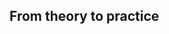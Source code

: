 ## From theory to practice

<!-- reading solver logs -->
<!-- no tsp polytope with sub-exponential num constraints -->
<!-- how big is M (make it too big and the lp relaxation is larger) -->
<!-- lazy constraints (as an extension of cutting planes)-->
<!-- symmetry -->
